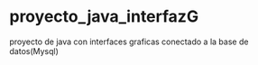 # proyecto_java_interfazG
proyecto de java con interfaces graficas conectado a la base de datos(Mysql)
